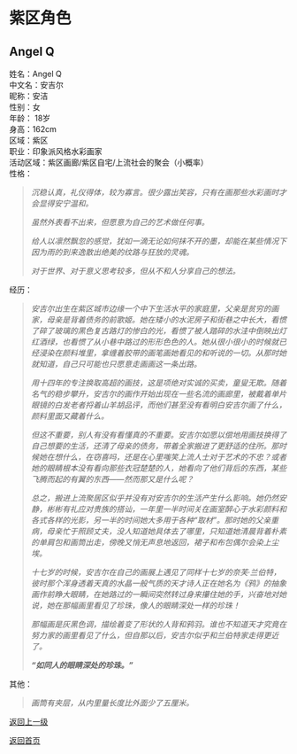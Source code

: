 # 紫区角色  
## Angel Q  
姓名：Angel Q  
中文名：安吉尔   
昵称：安洁   
性别：女   
年龄： 18岁    
身高：162cm  
区域：紫区  
职业：印象派风格水彩画家  
活动区域：紫区画廊/紫区自宅/上流社会的聚会（小概率）  
性格：  
>*沉稳认真，礼仪得体，较为寡言。很少露出笑容，只有在画那些水彩画时才会显得安宁温和。*  
>
>
>*虽然外表看不出来，但愿意为自己的艺术做任何事。*
> 
> 
>*给人以凛然飘忽的感觉，犹如一滴无论如何抹不开的墨，却能在某些情况下因为雨的到来逸散出绝美的纹路与狂放的灵魂。*
>  
>  
>*对于世界、对于意义思考较多，但从不和人分享自己的想法。*
    
经历：
>*安吉尔出生在紫区城市边缘一个中下生活水平的家庭里，父亲是贫穷的画家，母亲是背着债务的前歌姬。她在矮小的水泥房子和街巷之中长大，看惯了碎了玻璃的黑色复古路灯的惨白的光，看惯了被人踏碎的水洼中倒映出灯红酒绿，也看惯了从小巷中路过的形形色色的人。她从很小很小的时候就已经浸染在颜料堆里，拿缠着胶带的画笔画她看见的和听说的一切。从那时她就知道，自己只可能也只愿意走画画这一条出路。*
>  
>  
>*用十四年的专注换取高超的画技，这是项绝对实诚的买卖，童叟无欺。随着名气的稳步攀升，安吉尔的画作开始出现在一些名流的画廊里，被戴着单片眼镜的白发老者捋着山羊胡品评，而他们甚至没有看明白安吉尔画了什么，颜料里面又藏着什么。*
> 
>   
>*但这不重要，别人有没有看懂真的不重要。安吉尔如愿以偿地用画技换得了自己想要的生活，还清了母亲的债务，带着全家搬进了更舒适的住所。那时候她在想什么，在窃喜吗，还是在心里嗤笑上流人士对于艺术的不忠？或者她的眼睛根本没有看向那些衣冠楚楚的人，她看向了他们背后的东西，某些飞腾而起的有翼的东西——然而那又是什么呢？*
> 
>   
>*总之，搬进上流聚居区似乎并没有对安吉尔的生活产生什么影响。她仍然安静，彬彬有礼应对贵族的搭讪，一年里一半时间关在画室醉心于水彩颜料和各式各样的光影，另一半的时间她大多用于各种“取材”。那时她的父亲重病，母亲忙于照顾丈夫，没人知道她具体去了哪里，只知道她清晨背着朴素的单肩包和画筒出走，傍晚又悄无声息地返回，裙子和布包偶尔会染上尘埃。*
> 
>   
>*十七岁的时候，安吉尔在自己的画展上遇见了同样十七岁的奈芙·兰伯特，彼时那个浑身透着天真的水晶一般气质的天才诗人正在她名为《鸦》的抽象画作前睁大眼睛，在她路过的一瞬间突然转过身来攥住她的手，兴奋地对她说，她在那幅画里看见了珍珠，像人的眼睛深处一样的珍珠！*
> 
>   
>*那幅画是灰黑色调，描绘着变了形状的人背和鸦羽。谁也不知道天才究竟在努力家的画里看见了什么，但自那以后，安吉尔似乎和兰伯特家走得更近了。*
> 
>     
>***“如同人的眼睛深处的珍珠。”***

其他：

>*画筒有夹层，从内里量长度比外面少了五厘米。*


[返回上一级](https://drrlw.github.io/Character/%E7%B4%AB%E5%8C%BA_%E8%A7%92%E8%89%B2)

[返回首页](https://drrlw.github.io/index)



<script src="https://utteranc.es/client.js"

repo="drrlw/drrlw.github.io"

issue-term="title"

theme="github-light"

crossorigin="anonymous"

async>

</script>


